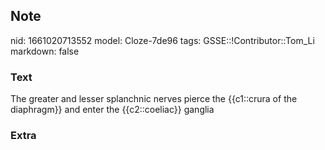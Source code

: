 ## Note
nid: 1661020713552
model: Cloze-7de96
tags: GSSE::!Contributor::Tom_Li
markdown: false

### Text
<div>
  The greater and lesser splanchnic nerves pierce the {{c1::crura
  of the diaphragm}} and enter the {{c2::coeliac}} ganglia
</div>

### Extra

